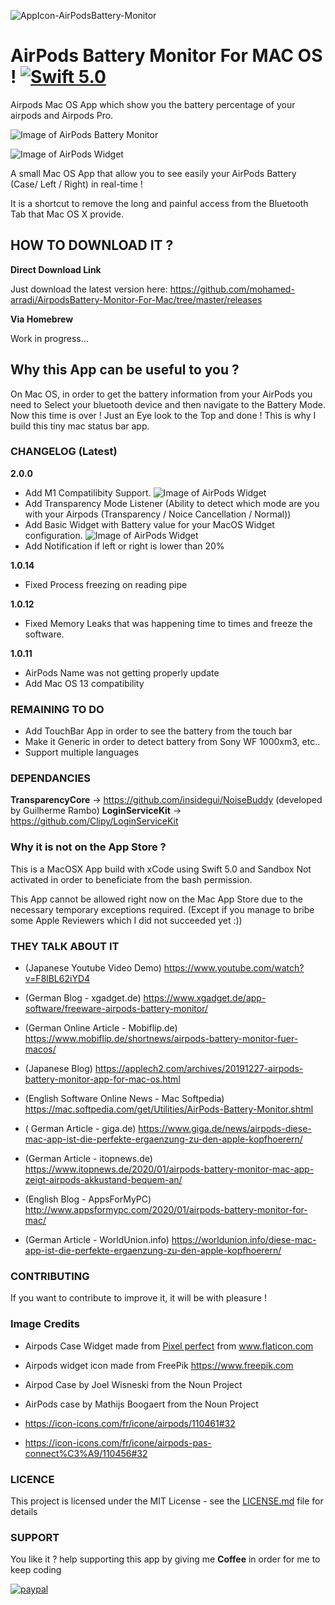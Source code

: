 ![AppIcon-AirPodsBattery-Monitor](/images/appIcon.png)
# AirPods Battery Monitor For MAC OS ! [![Swift 5.0](https://img.shields.io/badge/Swift-5.0-orange.svg?style=flat)](https://swift.org/)

Airpods Mac OS App which show you the battery percentage of your airpods and Airpods Pro.

![Image of AirPods Battery Monitor](/images/airpods-connected-min.png)

![Image of AirPods Widget](/images/widget_demo_full.png)

A small Mac OS App that allow you to see easily your AirPods Battery (Case/ Left / Right) in real-time ! 

It is a shortcut to remove the long and painful access from the Bluetooth Tab that Mac OS X provide.

## HOW TO DOWNLOAD IT ?

**Direct Download Link**

Just download the latest version here:  https://github.com/mohamed-arradi/AirpodsBattery-Monitor-For-Mac/tree/master/releases

**Via Homebrew**

Work in progress...

## Why this App can be useful to you ?

On Mac OS, in order to get the battery information from your AirPods you need to Select your bluetooth device and then navigate to the Battery Mode. Now this time is over ! Just an Eye look to the Top and done !
This is why I build this tiny mac status bar app.

### CHANGELOG (Latest)

**2.0.0**

 - Add M1 Compatilibity Support. ![Image of AirPods Widget](/images/apple-m1.png)
 - Add Transparency Mode Listener (Ability to detect which mode are you with your Airpods (Transparency / Noice Cancellation / Normal))
 - Add Basic Widget with Battery value for your MacOS Widget configuration.
 ![Image of AirPods Widget](/images/widget_demo.png)
 - Add Notification if left or right is lower than 20%

**1.0.14**

- Fixed Process freezing on reading pipe

**1.0.12**

- Fixed Memory Leaks that was happening time to times and freeze the software.

**1.0.11**

- AirPods Name was not getting properly update
- Add Mac OS 13 compatibility


### REMAINING TO DO

- Add TouchBar App in order to see the battery from the touch bar
- Make it Generic in order to detect battery from Sony WF 1000xm3, etc..
- Support multiple languages

### DEPENDANCIES

**TransparencyCore** -> https://github.com/insidegui/NoiseBuddy (developed by Guilherme Rambo)
**LoginServiceKit** -> https://github.com/Clipy/LoginServiceKit

### Why it is not on the App Store ?

This is a MacOSX App build with xCode using Swift 5.0 and Sandbox Not activated in order to beneficiate from the bash permission.

This App cannot be allowed right now on the Mac App Store due to the necessary temporary exceptions required. (Except if you manage to bribe some Apple Reviewers which I did not succeeded yet :))

### THEY TALK ABOUT IT

-  (Japanese Youtube Video Demo) https://www.youtube.com/watch?v=F8lBL62iYD4 

- (German Blog - xgadget.de) https://www.xgadget.de/app-software/freeware-airpods-battery-monitor/

- (German Online Article - Mobiflip.de) https://www.mobiflip.de/shortnews/airpods-battery-monitor-fuer-macos/

- (Japanese Blog) https://applech2.com/archives/20191227-airpods-battery-monitor-app-for-mac-os.html

- (English Software Online News - Mac Softpedia) https://mac.softpedia.com/get/Utilities/AirPods-Battery-Monitor.shtml

- ( German Article - giga.de) https://www.giga.de/news/airpods-diese-mac-app-ist-die-perfekte-ergaenzung-zu-den-apple-kopfhoerern/

- (German Article - itopnews.de) https://www.itopnews.de/2020/01/airpods-battery-monitor-mac-app-zeigt-airpods-akkustand-bequem-an/

- (English Blog - AppsForMyPC) http://www.appsformypc.com/2020/01/airpods-battery-monitor-for-mac/

- (German Article - WorldUnion.info) https://worldunion.info/diese-mac-app-ist-die-perfekte-ergaenzung-zu-den-apple-kopfhoerern/

### CONTRIBUTING

If you want to contribute to improve it, it will be with pleasure !

### Image Credits

- Airpods Case Widget made from <a href="https://icon54.com/" title="Pixel perfect">Pixel perfect</a> from <a href="https://www.flaticon.com/" title="Flaticon">www.flaticon.com</a>

- Airpods widget icon made from FreePik https://www.freepik.com

- Airpod Case by Joel Wisneski from the Noun Project

- AirPods case by Mathijs Boogaert from the Noun Project

- https://icon-icons.com/fr/icone/airpods/110461#32

- https://icon-icons.com/fr/icone/airpods-pas-connect%C3%A9/110456#32

### LICENCE

This project is licensed under the MIT License - see the [LICENSE.md](LICENSE.md) file for details

### SUPPORT

You like it ? help supporting this app by giving me **Coffee** in order for me to keep coding

[![paypal](https://www.paypalobjects.com/en_US/i/btn/btn_donateCC_LG.gif)](https://www.paypal.com/cgi-bin/webscr?cmd=_s-xclick&hosted_button_id=CK4Y594T6K5LL)
